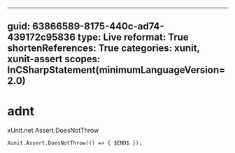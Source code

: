 ----
guid: 63866589-8175-440c-ad74-439172c95836
type: Live
reformat: True
shortenReferences: True
categories: xunit, xunit-assert
scopes: InCSharpStatement(minimumLanguageVersion=2.0)
----

# adnt

xUnit.net Assert.DoesNotThrow

```
Xunit.Assert.DoesNotThrow(() => { $END$ });
```
